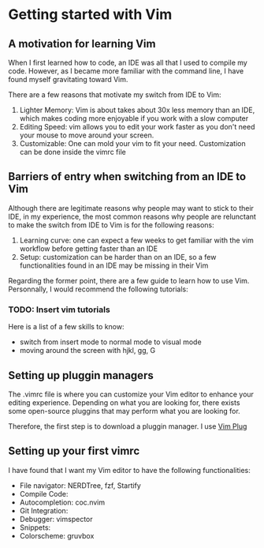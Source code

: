 # Getting started with Vim

## A motivation for learning Vim

When I first learned how to code, an IDE was all that I used to compile my code.
However, as I became more familiar with the command line, I have found myself 
gravitating toward Vim. 

There are a few reasons that motivate my switch from IDE to Vim:  

1. Lighter Memory: Vim is about takes about 30x less memory than an IDE, 
   which makes coding more enjoyable if you work with a slow computer  
2. Editing Speed: vim allows you to edit your work faster as you don't need 
   your mouse to move around your screen.   
3. Customizable: One can mold your vim to fit your need. Customization can 
   be done inside the vimrc file

## Barriers of entry when switching from an IDE to Vim

Although there are legitimate reasons why people may want to stick to their IDE, 
in my experience, the most common reasons why people are relunctant to 
make the switch from IDE to Vim is for the following reasons:  

1. Learning curve: one can expect a few weeks to get familiar with the 
   vim workflow before getting faster than an IDE  
2. Setup: customization can be harder than on an IDE, so a few functionalities 
   found in an IDE may be missing in their Vim  

Regarding the former point, there are a few guide to learn how to use Vim. 
Personnally, I would recommend the following tutorials:

### TODO: Insert vim tutorials

Here is a list of a few skills to know:  

- switch from insert mode to normal mode to visual mode  
- moving around the screen with hjkl, gg, G   

## Setting up pluggin managers

The .vimrc file is where you can customize your Vim editor to enhance your 
editing experience. Depending on what you are looking for, there exists some 
open-source pluggins that may perform what you are looking for.

Therefore, the first step is to download a pluggin manager. I use [Vim Plug](https://github.com/junegunn/vim-plug)

## Setting up your first vimrc

I have found that I want my Vim editor to have the following functionalities:  

- File navigator: NERDTree, fzf, Startify  
- Compile Code:  
- Autocompletion: coc.nvim  
- Git Integration:  
- Debugger: vimspector  
- Snippets:  
- Colorscheme: gruvbox  




